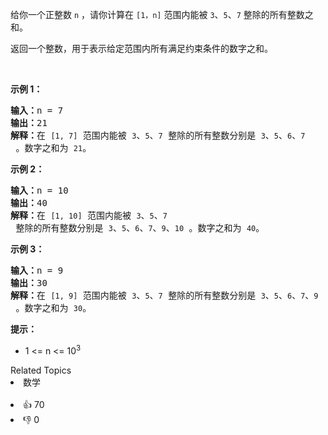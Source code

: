 <p>给你一个正整数 <code>n</code> ，请你计算在 <code>[1，n]</code> 范围内能被 <code>3</code>、<code>5</code>、<code>7</code> 整除的所有整数之和。</p>

<p>返回一个整数，用于表示给定范围内所有满足约束条件的数字之和。</p>

<p>&nbsp;</p>

<p><strong>示例 1：</strong></p>

<pre>
<strong>输入：</strong>n = 7
<strong>输出：</strong>21
<strong>解释：</strong>在 <span><code>[1, 7]</code></span> 范围内能被 <span><code>3</code></span>、<span><code>5</code></span>、<span><code>7</code></span> 整除的所有整数分别是 <span><code>3</code></span>、<span><code>5</code></span>、<span><code>6</code></span>、<span><code>7</code></span> 。数字之和为 <span><code>21</code></span>。
</pre>

<p><strong>示例 2：</strong></p>

<pre>
<strong>输入：</strong>n = 10
<strong>输出：</strong>40
<strong>解释：</strong>在 <span><code>[1, 10]</code></span> 范围内能被 <span><code>3</code></span>、<span><code>5</code></span>、<span><code>7</code></span> 整除的所有整数分别是 <span><code>3</code></span>、<span><code>5</code></span>、<span><code>6</code></span>、<span><code>7</code></span>、<span><code>9</code></span>、<span><code>10</code></span> 。数字之和为 <span><code>40</code></span>。
</pre>

<p><strong>示例 3：</strong></p>

<pre>
<strong>输入：</strong>n = 9
<strong>输出：</strong>30
<strong>解释：</strong>在 <span><code>[1, 9]</code></span> 范围内能被 <span><code>3</code></span>、<span><code>5</code></span>、<span><code>7</code></span> 整除的所有整数分别是 <span><code>3</code></span>、<span><code>5</code></span>、<span><code>6</code></span>、<span><code>7</code></span>、<span><code>9</code></span> 。数字之和为 <span><code>30</code></span>。
</pre>

<p><strong>提示：</strong></p>

<ul> 
 <li>1 &lt;= n &lt;= 10<sup>3</sup></li> 
</ul>

<div><div>Related Topics</div><div><li>数学</li></div></div><br><div><li>👍 70</li><li>👎 0</li></div>